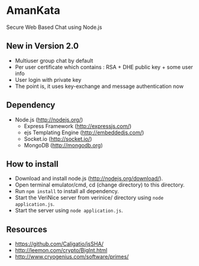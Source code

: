 AmanKata
========

Secure Web Based Chat using Node.js
## New in Version 2.0

* Multiuser group chat by default
* Per user certificate which contains : RSA + DHE public key + some user info
* User login with private key
* The point is, it uses key-exchange and message authentication now

## Dependency
* Node.js (http://nodejs.org/)
  * Express Framework (http://expressjs.com/)
  * ejs Templating Engine (http://embeddedjs.com/)
  * Socket.io (http://socket.io/)
  * MongoDB (http://mongodb.org)

## How to install

* Download and install node.js (http://nodejs.org/download/).
* Open terminal emulator/cmd, cd (change directory) to this directory.
* Run <code>npm install</code> to install all dependency.
* Start the VeriNice server from verinice/ directory using <code>node application.js</code>.
* Start the server using <code>node application.js</code>.

## Resources

* https://github.com/Caligatio/jsSHA/
* http://leemon.com/crypto/BigInt.html
* http://www.cryogenius.com/software/primes/
